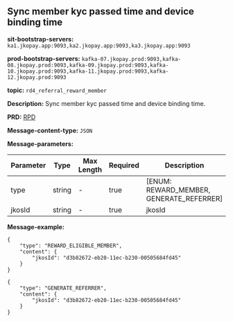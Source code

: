 #
## Sync member kyc passed time and device binding time

**sit-bootstrap-servers:** `ka1.jkopay.app:9093,ka2.jkopay.app:9093,ka3.jkopay.app:9093`

**prod-bootstrap-servers:** `kafka-07.jkopay.prod:9093,kafka-08.jkopay.prod:9093,kafka-09.jkopay.prod:9093,kafka-10.jkopay.prod:9093,kafka-11.jkopay.prod:9093,kafka-12.jkopay.prod:9093`

**topic:** `rd4_referral_reward_member`

**Description:** Sync member kyc passed time and device binding time.

**PRD:** [RPD](https://jkopay.atlassian.net/wiki/spaces/PM/pages/29687846)

**Message-content-type:** `JSON`

**Message-parameters:**

| Parameter | Type   | Max Length | Required | Description                              |
|-----------|--------|------------|----------|------------------------------------------|
| type      | string | -          | true     | [ENUM: REWARD_MEMBER, GENERATE_REFERRER] |
| jkosId    | string | -          | true     | jkosId                                   |

**Message-example:**
```
{
    "type": "REWARD_ELIGIBLE_MEMBER",
    "content": {
        "jkosId": "d3b82672-eb20-11ec-b230-00505684fd45"
    }
}
```
```
{
    "type": "GENERATE_REFERRER",
    "content": {
        "jkosId": "d3b82672-eb20-11ec-b230-00505684fd45"
    }
}
```